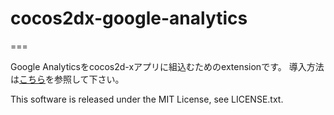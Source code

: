 # cocos2dx-google-analytics

===

Google Analyticsをcocos2d-xアプリに組込むためのextensionです。
導入方法は[こちら](https://www.itdevblog.com/cocos2d-x-extension%E3%81%A7google-analytics%E3%82%92%E4%BD%BF%E3%81%86/)を参照して下さい。

This software is released under the MIT License, see LICENSE.txt.
